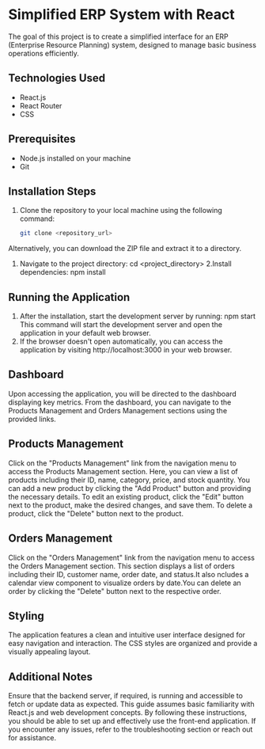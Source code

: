 #  Simplified ERP System with React
The goal of this project is to create a simplified interface for an ERP (Enterprise Resource Planning) system, designed to manage basic business operations efficiently.

## Technologies Used
- React.js
- React Router
- CSS

## Prerequisites
- Node.js installed on your machine
- Git 

## Installation Steps
1. Clone the repository to your local machine using the following command:
   ```bash
   git clone <repository_url>

Alternatively, you can download the ZIP file and extract it to a directory.
1. Navigate to the project directory: cd <project_directory>
2.Install dependencies: npm install

## Running the Application
1. After the installation, start the development server by running: 
 npm start
 This command will start the development server and open the application in your default web browser.
2. If the browser doesn't open automatically, you can access the application by visiting http://localhost:3000 in your web browser.

## Dashboard
Upon accessing the application, you will be directed to the dashboard displaying key metrics.
From the dashboard, you can navigate to the Products Management and Orders Management sections using the provided links.

## Products Management
Click on the "Products Management" link from the navigation menu to access the Products Management section.
Here, you can view a list of products including their ID, name, category, price, and stock quantity.
You can add a new product by clicking the "Add Product" button and providing the necessary details.
To edit an existing product, click the "Edit" button next to the product, make the desired changes, and save them.
To delete a product, click the "Delete" button next to the product.

## Orders Management
Click on the "Orders Management" link from the navigation menu to access the Orders Management section.
This section displays a list of orders including their ID, customer name, order date, and status.It also ncludes a calendar view component to visualize orders by date.You can delete an order by clicking the "Delete" button next to the respective order.

## Styling
The application features a clean and intuitive user interface designed for easy navigation and interaction.
The CSS styles are organized and provide a visually appealing layout.

## Additional Notes
Ensure that the backend server, if required, is running and accessible to fetch or update data as expected.
This guide assumes basic familiarity with React.js and web development concepts.
By following these instructions, you should be able to set up and effectively use the front-end application. If you encounter any issues, refer to the troubleshooting section or reach out for assistance.
     
